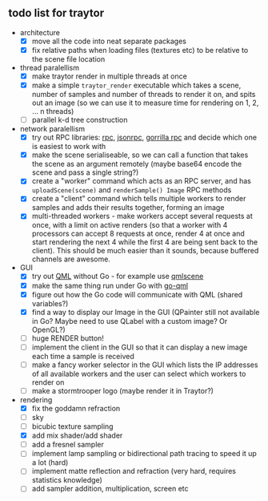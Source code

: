## todo list for traytor

- architecture
    - [x] move all the code into neat separate packages
    - [x] fix relative paths when loading files (textures etc) to be
      relative to the scene file location

- thread paralellism
    - [x] make traytor render in multiple threads at once
    - [x] make a simple `traytor_render` executable which takes a scene,
      number of samples and number of threads to render it on, and spits
      out an image (so we can use it to measure time for rendering on
      1, 2, ... n threads)
    - [ ] parallel k-d tree construction

- network paralellism
    - [x] try out RPC libraries:
      [rpc](https://golang.org/pkg/net/rpc/),
      [jsonrpc](https://golang.org/pkg/net/rpc/jsonrpc/),
      [gorrilla rpc](http://www.gorillatoolkit.org/pkg/rpc)
      and decide which one is easiest to work with
    - [x] make the scene serialiseable, so we can call a function that takes
      the scene as an argument remotely (maybe base64 encode the scene
      and pass a single string?)
    - [x] create a "worker" command which acts as an RPC server, and
      has `uploadScene(scene)` and `renderSample() Image` RPC methods
    - [x] create a "client" command which tells multiple workers to render
      samples and adds their results together, forming an image
    - [x] multi-threaded workers - make workers accept several requests at
      once, with a limit on active renders (so that a worker with 4
      processors can accept 8 requests at once, render 4 at once
      and start rendering the next 4 while the first 4 are being sent
      back to the client). This should be much easier than it sounds,
      because buffered channels are awesome.

- GUI
    - [x] try out [QML](http://doc.qt.io/qt-5/qtqml-index.html) without
      Go - for example use [qmlscene](http://doc.qt.io/qt-5/qtquick-qmlscene.html)
    - [x] make the same thing run under Go with [go-qml](https://github.com/go-qml/qml)
    - [x] figure out how the Go code will communicate with QML (shared variables?)
    - [x] find a way to display our Image in the GUI (QPainter still not
      available in Go? Maybe need to use QLabel with a custom image? Or OpenGL?)
    - [ ] huge RENDER button!
    - [ ] implement the client in the GUI so that it can display a new image
      each time a sample is received
    - [ ] make a fancy worker selector in the GUI which lists the IP addresses
      of all available workers and the user can select which workers to
      render on
    - [ ] make a stormtrooper logo (maybe render it in Traytor?)

- rendering
    - [x] fix the goddamn refraction
    - [ ] sky
    - [ ] bicubic texture sampling
    - [x] add mix shader/add shader
    - [ ] add a fresnel sampler
    - [ ] implement lamp sampling or bidirectional path tracing to speed
      it up a lot (hard)
    - [ ] implement matte reflection and refraction
      (very hard, requires statistics knowledge)
    - [ ] add sampler addition, multiplication, screen etc
